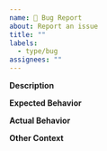 ```yaml
---
name: 🐛 Bug Report
about: Report an issue
title: ""
labels:
  - type/bug
assignees: ""
---
```


**Description**

**Expected Behavior**

**Actual Behavior**
<!-- include logs and/or screenshots if applicable -->

**Other Context**
<!-- include any additional information that might help in understanding and resolving this issue -->
